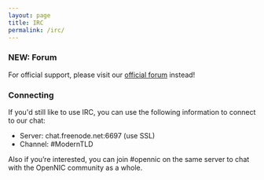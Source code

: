 ```yaml
---
layout: page
title: IRC
permalink: /irc/
---
```


### NEW: Forum

For official support, please visit our [official forum](https://forum.moderntld.net/) instead!

### Connecting

If you'd still like to use IRC, you can use the following information to connect to our chat:

- Server: chat.freenode.net:6697 (use SSL)
- Channel: #ModernTLD

Also if you’re interested, you can join #opennic on the same server to chat with the OpenNIC community as a whole.
